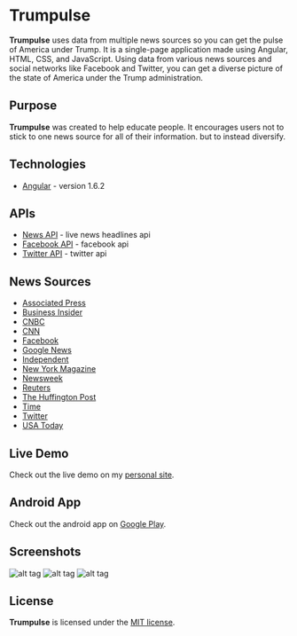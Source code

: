 # Trumpulse
**Trumpulse** uses data from multiple news sources so you can get the pulse of America under Trump. It is a single-page application made using Angular, HTML, CSS, and JavaScript. Using data from various news sources and social networks like Facebook and Twitter, you can get a diverse picture of the state of America under the Trump administration.

## Purpose
**Trumpulse** was created to help educate people. It encourages users not to stick to one news source for all of their information. but to instead diversify.

## Technologies
* [Angular](https://angularjs.org/) - version 1.6.2

## APIs
* [News API](https://newsapi.org/) - live news headlines api
* [Facebook API](https://developers.facebook.com/) - facebook api
* [Twitter API](https://dev.twitter.com/) - twitter api

## News Sources
* [Associated Press](https://www.ap.org/)
* [Business Insider](http://www.businessinsider.com/)
* [CNBC](http://www.cnbc.com/)
* [CNN](http://www.cnn.com/)
* [Facebook](https://www.facebook.com/)
* [Google News](https://news.google.com/)
* [Independent](http://www.independent.co.uk/)
* [New York Magazine](http://nymag.com/)
* [Newsweek](http://www.newsweek.com/)
* [Reuters](http://www.reuters.com/)
* [The Huffington Post](http://www.huffingtonpost.com/)
* [Time](http://time.com/)
* [Twitter](https://twitter.com/)
* [USA Today](http://www.usatoday.com/)

## Live Demo
Check out the live demo on my [personal site](http://www.alanmorel.com/trump/).

## Android App
Check out the android app on [Google Play](https://play.google.com/store/apps/details?id=alanmorel.trumpulse).

## Screenshots

![alt tag](http://i.imgur.com/9kRUHmG.png)
![alt tag](http://i.imgur.com/9iMb1B1.png)
![alt tag](http://i.imgur.com/08MfL9I.png)

## License
**Trumpulse** is licensed under the [MIT license](LICENSE).

